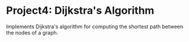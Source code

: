 # Project4: Dijkstra's Algorithm
Implements Dijkstra's algorithm for computing the shortest path between the nodes of a graph.
